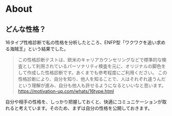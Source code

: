 # About

## どんな性格？

16タイプ性格診断で私の性格を分析したところ、ENFP型「ワクワクを追い求める海賊王」という結果でした。

>この性格診断テストは、欧米のキャリアカウンセリングなどで標準的な検査として利用されているパーソナリティ検査を元に、オリジナルの脚色をして作成した性格診断です。あくまでも参考程度にご利用ください。
>この性格診断により、自分を知り、他人を知ることで、人はそれぞれ違うんだという理解が進み、自分も他人も許せるようになるといいなと思います。
><https://motivation-up.com/whats/16type.html>

自分や相手の性格を、しっかり把握しておくと、快適にコミュニケーションが取れると考えています。そのため、まずは自分の性格を公開しておきます。
